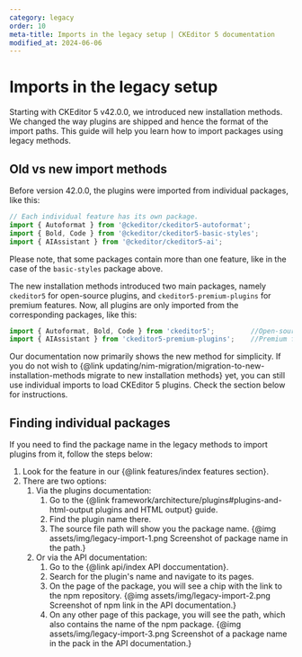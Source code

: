 ```yaml
---
category: legacy
order: 10
meta-title: Imports in the legacy setup | CKEditor 5 documentation
modified_at: 2024-06-06
---
```


# Imports in the legacy setup

Starting with CKEditor&nbsp;5 v42.0.0, we introduced new installation methods. We changed the way plugins are shipped and hence the format of the import paths. This guide will help you learn how to import packages using legacy methods.

## Old vs new import methods

Before version 42.0.0, the plugins were imported from individual packages, like this:

```js
// Each individual feature has its own package.
import { Autoformat } from '@ckeditor/ckeditor5-autoformat';
import { Bold, Code } from '@ckeditor/ckeditor5-basic-styles';
import { AIAssistant } from '@ckeditor/ckeditor5-ai';
```

Please note, that some packages contain more than one feature, like in the case of the `basic-styles` package above.

The new installation methods introduced two main packages, namely `ckeditor5` for open-source plugins, and `ckeditor5-premium-plugins` for premium features. Now, all plugins are only imported from the corresponding packages, like this:

```js
import { Autoformat, Bold, Code } from 'ckeditor5'; 		//Open-source features.
import { AIAssistant } from 'ckeditor5-premium-plugins';	//Premium features.
```

Our documentation now primarily shows the new method for simplicity. If you do not wish to {@link updating/nim-migration/migration-to-new-installation-methods migrate to new installation methods} yet, you can still use individual imports to load CKEditor&nbsp;5 plugins. Check the section below for instructions.

## Finding individual packages

If you need to find the package name in the legacy methods to import plugins from it, follow the steps below:

1.  Look for the feature in our {@link features/index features section}.
2.  There are two options:
    1.  Via the plugins documentation:
        1.  Go to the {@link framework/architecture/plugins#plugins-and-html-output plugins and HTML output} guide. 
        2.  Find the plugin name there. 
        3.  The source file path will show you the package name.
			{@img assets/img/legacy-import-1.png Screenshot of package name in the path.}
    2.  Or via the API documentation:
        1.  Go to the {@link api/index API doccumentation}.
        2.  Search for the plugin's name and navigate to its pages.
        3.  On the page of the package, you will see a chip with the link to the npm repository.
			{@img assets/img/legacy-import-2.png Screenshot of npm link in the API documentation.}
        4.  On any other page of this package, you will see the path, which also contains the name of the npm package.
			{@img assets/img/legacy-import-3.png Screenshot of a package name in the pack in the API documentation.}
